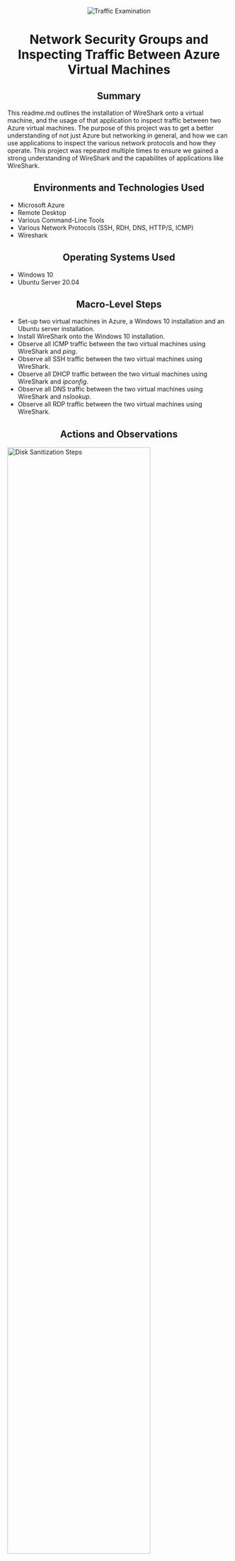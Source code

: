 <p align="center">
<img src="https://i.imgur.com/Ua7udoS.png" alt="Traffic Examination"/>
</p>

<h1 align="center">Network Security Groups and Inspecting Traffic Between Azure Virtual Machines</h1>

<h2 align="center">Summary</h2>
This readme.md outlines the installation of WireShark onto a virtual machine, and the usage of that application to inspect traffic between two Azure virtual machines. The purpose of this project was to get a better understanding of not just Azure but networking in general, and how we can use applications to inspect the various network protocols and how they operate. This project was repeated multiple times to ensure we gained a strong understanding of WireShark and the capabilites of applications like WireShark.

<h2 align="center">Environments and Technologies Used</h2>

- Microsoft Azure
- Remote Desktop
- Various Command-Line Tools
- Various Network Protocols (SSH, RDH, DNS, HTTP/S, ICMP)
- Wireshark
  
<h2 align="center">Operating Systems Used</h2>

- Windows 10
- Ubuntu Server 20.04

<h2 align="center">Macro-Level Steps</h2>

- Set-up two virtual machines in Azure, a Windows 10 installation and an Ubuntu server installation.
- Install WireShark onto the Windows 10 installation.
- Observe all ICMP traffic between the two virtual machines using WireShark and _ping_.
- Observe all SSH traffic between the two virtual machines using WireShark.
- Observe all DHCP traffic between the two virtual machines using WireShark and _ipconfig_.
- Observe all DNS traffic between the two virtual machines using WireShark and _nslookup_.
- Observe all RDP traffic between the two virtual machines using WireShark.

<h2 align="center">Actions and Observations</h2>

<p>
<img src="https://i.imgur.com/DJmEXEB.png" height="80%" width="80%" alt="Disk Sanitization Steps"/>
</p>
<p>
Our first step is to set-up two virtual machines in Microsoft Azure. One should be a Windows 10 installation, and the other an Ubuntu server installation. We should then connect to the Windows virtual machine by using Remote Desktop. We then install WireShark from http://www.wireshark.org .
</p>
<br />

<p>
<img src="https://i.imgur.com/DJmEXEB.png" height="80%" width="80%" alt="Disk Sanitization Steps"/>
</p>
<p>
We open up WireShark and we can begin to start to inspect the network traffic that can occur between our two virtual machines. First, we filter for ICMP traffic. We must also enable ICMP traffic for the Ubuntu server, as by default it is turned off. We can do this in the network settings of the Azure admin panel. Then, using the private IP address of our Ubuntu virtual machine, we _ping_ it from our Windows installation. The _ping_ protocol uses ICMP to connect to different devices, and as soon as we use _ping_ we notice in WireShark that data has been sent over the network. We can fiddle with this even more by turning ICMP on and off in the Azure panel for the Ubuntu installation. When it is on, _ping_ requests go through as normal. When it is off, _ping_ requests no longer function.
</p>
<br />

<p>
<img src="https://i.imgur.com/DJmEXEB.png" height="80%" width="80%" alt="Disk Sanitization Steps"/>
</p>
<p>
Next we filter for SSH traffic. SSH is the protocol for remotely connecting to another device using the command line. To test this, we open the command line on our Windows installation and connect to our Ubuntu server using SSH. Then we can type various commands into the command line and observe the traffic that is created in WireShark. Any time we type, data is sent back and forth between the two virtual machines, and we can see this in WireShark.
</p>
<br />

<p>
<img src="https://i.imgur.com/DJmEXEB.png" height="80%" width="80%" alt="Disk Sanitization Steps"/>
</p>
<p>
Next we filter for DHCP traffic. DHCP is the protocol that assigns IP addresses to devices. To see this type of traffic, we go into the command line and use the _ipconfig /renew_ command. This command requests a new IP address for the Windows installation from the network. When we use this command, we will see traffic on the DHCP port (ports 67 and 68) within WireShark.
</p>
<br />

<p>
<img src="https://i.imgur.com/DJmEXEB.png" height="80%" width="80%" alt="Disk Sanitization Steps"/>
</p>
<p>
Next we filter for DNS traffic. DNS is the protocol that converts website names into IP addresses. To see this type of traffic, we go into the command line and use the _nslookup_ command. This command takes a website address and returns the IP addresses that are commonly associated with those names. In this example we used Google and Disney. When we do this, we can see in WireShark DNS traffic being sent back and forth.
</p>
<br />

<p>
<img src="https://i.imgur.com/DJmEXEB.png" height="80%" width="80%" alt="Disk Sanitization Steps"/>
</p>
<p>
Next we filter for RDP traffic. RDP is the protocol for remote connecting to another device, and is what Remote Desktop uses to connect to other devices. When we filter for RDP traffic, we can see that traffic is being sent non-stop between our own computer and the Windows 10 virtual machine. This may seem strange, because even if we aren't doing anything on the virtual machine traffic is still being sent. However, that is because the remote connection is basically a 'live stream' of the virtual machine, and therefore data must be sent constantly to the home computer even if 'nothing' is actually happening.
</p>
<br />

<p>
With that our testing is done! We just have to delete our virtual machines and move onto the next project.
</p>
<br />
